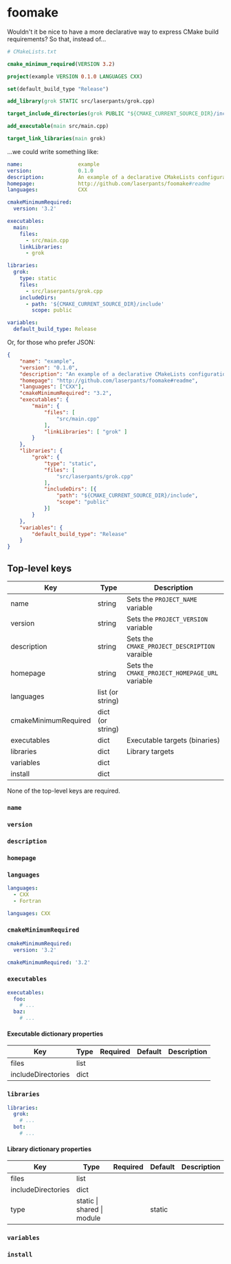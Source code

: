 # foomake

Wouldn't it be nice to have a more declarative way to express CMake build requirements? So that, instead of&hellip;

```cmake
# CMakeLists.txt

cmake_minimum_required(VERSION 3.2)

project(example VERSION 0.1.0 LANGUAGES CXX)

set(default_build_type "Release")

add_library(grok STATIC src/laserpants/grok.cpp)

target_include_directories(grok PUBLIC "${CMAKE_CURRENT_SOURCE_DIR}/include")

add_executable(main src/main.cpp)

target_link_libraries(main grok)
```

&hellip;we could write something like:

```yaml
name:                  example
version:               0.1.0
description:           An example of a declarative CMakeLists configuration
homepage:              http://github.com/laserpants/foomake#readme
languages:             CXX

cmakeMinimumRequired:
  version: '3.2'

executables:
  main:
    files:
      - src/main.cpp
    linkLibraries:
      - grok

libraries:
  grok:
    type: static
    files:
      - src/laserpants/grok.cpp
    includeDirs:
      - path: '${CMAKE_CURRENT_SOURCE_DIR}/include'
        scope: public

variables:
  default_build_type: Release
```

Or, for those who prefer JSON:

```json
{
    "name": "example",
    "version": "0.1.0",
    "description": "An example of a declarative CMakeLists configuration",
    "homepage": "http://github.com/laserpants/foomake#readme",
    "languages": ["CXX"],
    "cmakeMinimumRequired": "3.2",
    "executables": {
        "main": {
            "files": [
                "src/main.cpp"
            ],
            "linkLibraries": [ "grok" ]
        }
    },
    "libraries": {
        "grok": {
            "type": "static",
            "files": [
                "src/laserpants/grok.cpp"
            ],
            "includeDirs": [{
                "path": "${CMAKE_CURRENT_SOURCE_DIR}/include",
                "scope": "public"
            }]
        }
    },
    "variables": {
        "default_build_type": "Release"
    }
}
```

## Top-level keys

| Key                  | Type                     | Description |
|----------------------|--------------------------|-------------|
| name                 | string                   | Sets the `PROJECT_NAME` variable    |
| version              | string                   | Sets the `PROJECT_VERSION` variable |
| description          | string                   | Sets the `CMAKE_PROJECT_DESCRIPTION` varaible |
| homepage             | string                   | Sets the `CMAKE_PROJECT_HOMEPAGE_URL` variable |
| languages            | list (or string)         |             |
| cmakeMinimumRequired | dict (or string)         |             |
| executables          | dict                     | Executable targets (binaries) |
| libraries            | dict                     | Library targets               |
| variables            | dict                     |             |
| install              | dict                     |             |

None of the top-level keys are required.

### `name`

### `version`

### `description`

### `homepage`

### `languages`

```yaml
languages:
  - CXX
  - Fortran
```

```yaml
languages: CXX
```

### `cmakeMinimumRequired`

```yaml
cmakeMinimumRequired:
  version: '3.2'
```

```yaml
cmakeMinimumRequired: '3.2'
```

### `executables`

```yaml
executables:
  foo:
    # ...
  baz:
    # ...
```

#### Executable dictionary properties

| Key                  | Type                     | Required | Default | Description |
|----------------------|--------------------------|:--------:|---------|-------------|
| files                | list                     |          |         |             |
| includeDirectories   | dict                     |          |         |             |

### `libraries`

```yaml
libraries:
  grok:
    # ...
  bot:
    # ...
```

#### Library dictionary properties

| Key                  | Type                               | Required | Default | Description |
|----------------------|------------------------------------|:--------:|---------|-------------|
| files                | list                               |          |         |             |
| includeDirectories   | dict                               |          |         |             |
| type                 | static &vert; shared &vert; module |          | static  |             |

### `variables`

### `install`
